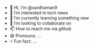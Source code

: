 - 👋 Hi, I’m @vardhaman9
- 👀 I’m interested in tech news
- 🌱 I’m currently learning something new
- 💞️ I’m looking to collaborate on 
- 📫 How to reach me via github
- 😄 Pronouns: ...
- ⚡ Fun fact: ...

<!---
vardhaman9/vardhaman9 is a ✨ special ✨ repository because its `README.md` (this file) appears on your GitHub profile.
You can click the Preview link to take a look at your changes.
--->
